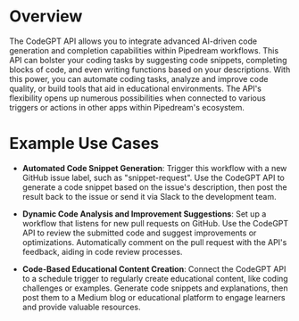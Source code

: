 # Overview

The CodeGPT API allows you to integrate advanced AI-driven code generation and completion capabilities within Pipedream workflows. This API can bolster your coding tasks by suggesting code snippets, completing blocks of code, and even writing functions based on your descriptions. With this power, you can automate coding tasks, analyze and improve code quality, or build tools that aid in educational environments. The API's flexibility opens up numerous possibilities when connected to various triggers or actions in other apps within Pipedream's ecosystem.

# Example Use Cases

- **Automated Code Snippet Generation**: Trigger this workflow with a new GitHub issue label, such as "snippet-request". Use the CodeGPT API to generate a code snippet based on the issue's description, then post the result back to the issue or send it via Slack to the development team.

- **Dynamic Code Analysis and Improvement Suggestions**: Set up a workflow that listens for new pull requests on GitHub. Use the CodeGPT API to review the submitted code and suggest improvements or optimizations. Automatically comment on the pull request with the API's feedback, aiding in code review processes.

- **Code-Based Educational Content Creation**: Connect the CodeGPT API to a schedule trigger to regularly create educational content, like coding challenges or examples. Generate code snippets and explanations, then post them to a Medium blog or educational platform to engage learners and provide valuable resources.

